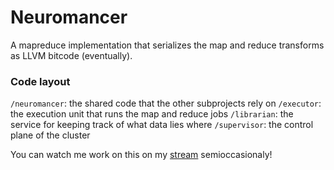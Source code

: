 # Neuromancer

A mapreduce implementation that serializes the map and reduce transforms as LLVM bitcode (eventually).


### Code layout
`/neuromancer`: the shared code that the other subprojects rely on
`/executor`: the execution unit that runs the map and reduce jobs
`/librarian`: the service for keeping track of what data lies where
`/supervisor`: the control plane of the cluster

You can watch me work on this on my [stream](https://twitch.tv/alyssacodes) semioccasionaly!
